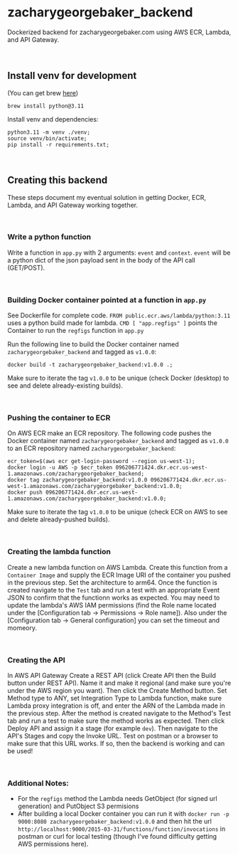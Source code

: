 # zacharygeorgebaker_backend
Dockerized backend for zacharygeorgebaker.com using AWS ECR, Lambda, and API Gateway.

<br/>

## Install venv for development

(You can get brew <a href=https://brew.sh>here</a>)

```
brew install python@3.11
```

Install venv and dependencies:
```
python3.11 -m venv ./venv;
source venv/bin/activate;
pip install -r requirements.txt;
```

<br/>

## Creating this backend
These steps document my eventual solution in getting Docker, ECR, Lambda, and API Gateway working together.

<br/>

### Write a python function

Write a function in `app.py` with 2 arguments: `event` and `context`. `event` will be a python dict of the json payload sent in the body of the API call (GET/POST).

<br/>

### Building Docker container pointed at a function in `app.py`

See Dockerfile for complete code. `FROM public.ecr.aws/lambda/python:3.11` uses a python build made for lambda. `CMD [ "app.regfigs" ]` points the Container to run the `regfigs` function in `app.py`

Run the following line to build the Docker container named `zacharygeorgebaker_backend` and tagged as `v1.0.0`:
```
docker build -t zacharygeorgebaker_backend:v1.0.0 .;
```

Make sure to iterate the tag `v1.0.0` to be unique (check Docker (desktop) to see and delete already-existing builds).

<br/>

### Pushing the container to ECR

On AWS ECR make an ECR repository. The following code pushes the Docker container named `zacharygeorgebaker_backend` and tagged as `v1.0.0` to an ECR repository named `zacharygeorgebaker_backend`:
```
ecr_token=$(aws ecr get-login-password --region us-west-1);
docker login -u AWS -p $ecr_token 096206771424.dkr.ecr.us-west-1.amazonaws.com/zacharygeorgebaker_backend;
docker tag zacharygeorgebaker_backend:v1.0.0 096206771424.dkr.ecr.us-west-1.amazonaws.com/zacharygeorgebaker_backend:v1.0.0;
docker push 096206771424.dkr.ecr.us-west-1.amazonaws.com/zacharygeorgebaker_backend:v1.0.0;
```
Make sure to iterate the tag `v1.0.0` to be unique (check ECR on AWS to see and delete already-pushed builds).

<br/>

### Creating the lambda function

Create a new lambda function on AWS Lambda. Create this function from a `Container Image` and supply the ECR Image URI of the container you pushed in the previous step. Set the architecture to arm64. Once the function is created navigate to the `Test` tab and run a test with an appropriate Event JSON to confirm that the functionn works as expected. You may need to update the lambda's AWS IAM permissions (find the Role name located under the [Configuration tab -> Permissions -> Role name]). Also under the [Configuration tab -> General configuration] you can set the timeout and momeory.

<br/>

### Creating the API

In AWS API Gateway Create a REST API (click Create API then the Build button under REST API). Name it and make it regional (and make sure you're under the AWS region you want). Then click the Create Method button. Set Method type to ANY, set Integration Type to Lambda function, make sure Lambda proxy integration is off, and enter the ARN of the Lambda made in the previous step. After the method is created navigate to the Method's Test tab and run a test to make sure the method works as expected. Then click Deploy API and assign it a stage (for example `dev`). Then navigate to the API's Stages and copy the Invoke URL. Test on postman or a browser to make sure that this URL works. If so, then the backend is working and can be used!

<br/>

### Additional Notes:

- For the `regfigs` method the Lambda needs GetObject (for signed url generation) and PutObject S3 permisions
- After building a local Docker container you can run it with `docker run -p 9000:8080 zacharygeorgebaker_backend:v1.0.0` and then hit the url `http://localhost:9000/2015-03-31/functions/function/invocations` in postman or curl for local testing (though I've found difficulty getting AWS permissions here).